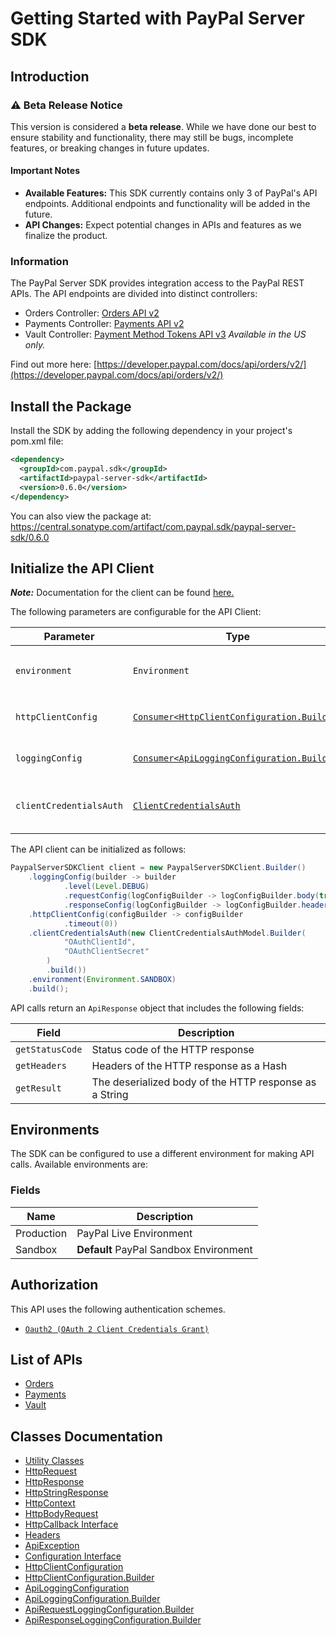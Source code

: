 
# Getting Started with PayPal Server SDK

## Introduction

### ⚠️ Beta Release Notice

This version is considered a **beta release**. While we have done our best to ensure stability and functionality, there may still be bugs, incomplete features, or breaking changes in future updates.

#### Important Notes

- **Available Features:** This SDK currently contains only 3 of PayPal's API endpoints. Additional endpoints and functionality will be added in the future.
- **API Changes:** Expect potential changes in APIs and features as we finalize the product.

### Information

The PayPal Server SDK provides integration access to the PayPal REST APIs. The API endpoints are divided into distinct controllers:

- Orders Controller: <a href="https://developer.paypal.com/docs/api/orders/v2/">Orders API v2</a>
- Payments Controller: <a href="https://developer.paypal.com/docs/api/payments/v2/">Payments API v2</a>
- Vault Controller: <a href="https://developer.paypal.com/docs/api/payment-tokens/v3/">Payment Method Tokens API v3</a> *Available in the US only.*

Find out more here: [https://developer.paypal.com/docs/api/orders/v2/](https://developer.paypal.com/docs/api/orders/v2/)

## Install the Package

Install the SDK by adding the following dependency in your project's pom.xml file:

```xml
<dependency>
  <groupId>com.paypal.sdk</groupId>
  <artifactId>paypal-server-sdk</artifactId>
  <version>0.6.0</version>
</dependency>
```

You can also view the package at:
https://central.sonatype.com/artifact/com.paypal.sdk/paypal-server-sdk/0.6.0

## Initialize the API Client

**_Note:_** Documentation for the client can be found [here.](https://www.github.com/paypal/PayPal-Java-Server-SDK/tree/0.6.0/doc/client.md)

The following parameters are configurable for the API Client:

| Parameter | Type | Description |
|  --- | --- | --- |
| `environment` | `Environment` | The API environment. <br> **Default: `Environment.SANDBOX`** |
| `httpClientConfig` | [`Consumer<HttpClientConfiguration.Builder>`](https://www.github.com/paypal/PayPal-Java-Server-SDK/tree/0.6.0/doc/http-client-configuration-builder.md) | Set up Http Client Configuration instance. |
| `loggingConfig` | [`Consumer<ApiLoggingConfiguration.Builder>`](https://www.github.com/paypal/PayPal-Java-Server-SDK/tree/0.6.0/doc/api-logging-configuration-builder.md) | Set up Logging Configuration instance. |
| `clientCredentialsAuth` | [`ClientCredentialsAuth`](https://www.github.com/paypal/PayPal-Java-Server-SDK/tree/0.6.0/doc/auth/oauth-2-client-credentials-grant.md) | The Credentials Setter for OAuth 2 Client Credentials Grant |

The API client can be initialized as follows:

```java
PaypalServerSDKClient client = new PaypalServerSDKClient.Builder()
    .loggingConfig(builder -> builder
            .level(Level.DEBUG)
            .requestConfig(logConfigBuilder -> logConfigBuilder.body(true))
            .responseConfig(logConfigBuilder -> logConfigBuilder.headers(true)))
    .httpClientConfig(configBuilder -> configBuilder
            .timeout(0))
    .clientCredentialsAuth(new ClientCredentialsAuthModel.Builder(
            "OAuthClientId",
            "OAuthClientSecret"
        )
        .build())
    .environment(Environment.SANDBOX)
    .build();
```

API calls return an `ApiResponse` object that includes the following fields:

| Field | Description |
|  --- | --- |
| `getStatusCode` | Status code of the HTTP response |
| `getHeaders` | Headers of the HTTP response as a Hash |
| `getResult` | The deserialized body of the HTTP response as a String |

## Environments

The SDK can be configured to use a different environment for making API calls. Available environments are:

### Fields

| Name | Description |
|  --- | --- |
| Production | PayPal Live Environment |
| Sandbox | **Default** PayPal Sandbox Environment |

## Authorization

This API uses the following authentication schemes.

* [`Oauth2 (OAuth 2 Client Credentials Grant)`](https://www.github.com/paypal/PayPal-Java-Server-SDK/tree/0.6.0/doc/auth/oauth-2-client-credentials-grant.md)

## List of APIs

* [Orders](https://www.github.com/paypal/PayPal-Java-Server-SDK/tree/0.6.0/doc/controllers/orders.md)
* [Payments](https://www.github.com/paypal/PayPal-Java-Server-SDK/tree/0.6.0/doc/controllers/payments.md)
* [Vault](https://www.github.com/paypal/PayPal-Java-Server-SDK/tree/0.6.0/doc/controllers/vault.md)

## Classes Documentation

* [Utility Classes](https://www.github.com/paypal/PayPal-Java-Server-SDK/tree/0.6.0/doc/utility-classes.md)
* [HttpRequest](https://www.github.com/paypal/PayPal-Java-Server-SDK/tree/0.6.0/doc/http-request.md)
* [HttpResponse](https://www.github.com/paypal/PayPal-Java-Server-SDK/tree/0.6.0/doc/http-response.md)
* [HttpStringResponse](https://www.github.com/paypal/PayPal-Java-Server-SDK/tree/0.6.0/doc/http-string-response.md)
* [HttpContext](https://www.github.com/paypal/PayPal-Java-Server-SDK/tree/0.6.0/doc/http-context.md)
* [HttpBodyRequest](https://www.github.com/paypal/PayPal-Java-Server-SDK/tree/0.6.0/doc/http-body-request.md)
* [HttpCallback Interface](https://www.github.com/paypal/PayPal-Java-Server-SDK/tree/0.6.0/doc/http-callback-interface.md)
* [Headers](https://www.github.com/paypal/PayPal-Java-Server-SDK/tree/0.6.0/doc/headers.md)
* [ApiException](https://www.github.com/paypal/PayPal-Java-Server-SDK/tree/0.6.0/doc/api-exception.md)
* [Configuration Interface](https://www.github.com/paypal/PayPal-Java-Server-SDK/tree/0.6.0/doc/configuration-interface.md)
* [HttpClientConfiguration](https://www.github.com/paypal/PayPal-Java-Server-SDK/tree/0.6.0/doc/http-client-configuration.md)
* [HttpClientConfiguration.Builder](https://www.github.com/paypal/PayPal-Java-Server-SDK/tree/0.6.0/doc/http-client-configuration-builder.md)
* [ApiLoggingConfiguration](https://www.github.com/paypal/PayPal-Java-Server-SDK/tree/0.6.0/doc/api-logging-configuration.md)
* [ApiLoggingConfiguration.Builder](https://www.github.com/paypal/PayPal-Java-Server-SDK/tree/0.6.0/doc/api-logging-configuration-builder.md)
* [ApiRequestLoggingConfiguration.Builder](https://www.github.com/paypal/PayPal-Java-Server-SDK/tree/0.6.0/doc/api-request-logging-configuration-builder.md)
* [ApiResponseLoggingConfiguration.Builder](https://www.github.com/paypal/PayPal-Java-Server-SDK/tree/0.6.0/doc/api-response-logging-configuration-builder.md)

